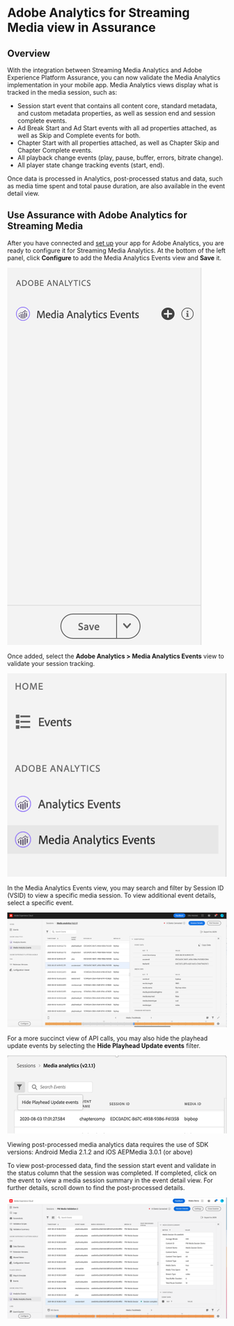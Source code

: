 # Adobe Analytics for Streaming Media view in Assurance

## Overview

With the integration between Streaming Media Analytics and Adobe Experience Platform Assurance, you can now validate the Media Analytics implementation in your mobile app. Media Analytics views display what is tracked in the media session, such as:

* Session start event that contains all content core, standard metadata, and custom metadata properties, as well as session end and session complete events.
* Ad Break Start and Ad Start events with all ad properties attached, as well as Skip and Complete events for both.
* Chapter Start with all properties attached, as well as Chapter Skip and Chapter Complete events.
* All playback change events (play, pause, buffer, errors, bitrate change).
* All player state change tracking events (start, end).

Once data is processed in Analytics, post-processed status and data, such as media time spent and total pause duration, are also available in the event detail view.

## Use Assurance with Adobe Analytics for Streaming Media

After you have connected and [set up](../set-up.md) your app for Adobe Analytics, you are ready to configure it for Streaming Media Analytics. At the bottom of the left panel, click **Configure** to add the Media Analytics Events view and **Save** it.

![Configure](./assets/adobe-analytics-streaming-media/configure.png)

Once added, select the **Adobe Analytics &gt; Media Analytics Events** view to validate your session tracking.

![Select](./assets/adobe-analytics-streaming-media/select.png)

In the Media Analytics Events view, you may search and filter by Session ID (VSID) to view a specific media session. To view additional event details, select a specific event.

![Media Events](./assets/adobe-analytics-streaming-media/media-events.png)

For a more succinct view of API calls, you may also hide the playhead update events by selecting the **Hide Playhead Update events** filter.

![Hide Playhead](./assets/adobe-analytics-streaming-media/hide-playhead.png)

<InlineAlert variant="info" slots="text"/>

Viewing post-processed media analytics data requires the use of SDK versions: Android Media 2.1.2 and iOS AEPMedia 3.0.1 (or above)

To view post-processed data, find the session start event and validate in the status column that the session was completed. If completed, click on the event to view a media session summary in the event detail view. For further details, scroll down to find the post-processed details.

![Post-Processed View](./assets/adobe-analytics-streaming-media/post-processed-view.png)
